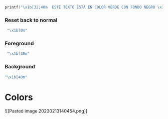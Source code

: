 ```c
printf("\x1b[32;40m  ESTE TEXTO ESTÁ EN COLOR VERDE CON FONDO NEGRO \x1b[0m");
```

### Reset back to normal
```c
 "\x1b[0m"
```

### Foreground
```c
 "\x1b[30m"
```

### Background
```c
"\x1b[40m"
```

# Colors
![[Pasted image 20230213140454.png]]


